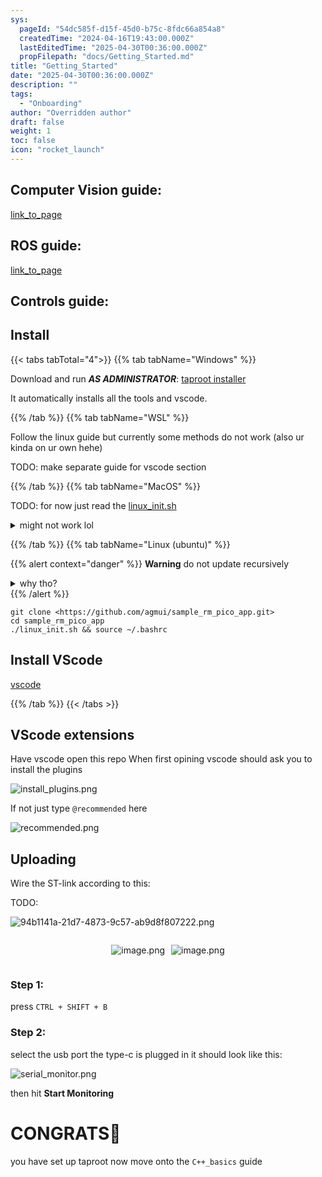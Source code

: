 ```yaml
---
sys:
  pageId: "54dc585f-d15f-45d0-b75c-8fdc66a854a8"
  createdTime: "2024-04-16T19:43:00.000Z"
  lastEditedTime: "2025-04-30T00:36:00.000Z"
  propFilepath: "docs/Getting_Started.md"
title: "Getting_Started"
date: "2025-04-30T00:36:00.000Z"
description: ""
tags:
  - "Onboarding"
author: "Overridden author"
draft: false
weight: 1
toc: false
icon: "rocket_launch"
---
```


## Computer Vision guide:

[link_to_page](86d45bc0-388b-4d26-8848-44f255f73d0e)

## ROS guide:

[link_to_page](3c76c1de-ec8f-46d6-8b0a-294005edc2d5)

## Controls guide:

## Install

{{< tabs tabTotal="4">}}
{{% tab tabName="Windows" %}}

Download and run _**AS ADMINISTRATOR**_: [taproot installer](https://github.com/Thornbots/TeachingFreshies/releases/tag/1.0)

It automatically installs all the tools and vscode.

{{% /tab %}}
{{% tab tabName="WSL" %}}

Follow the linux guide but currently some methods do not work (also ur kinda on ur own hehe)

TODO: make separate guide for vscode section

{{% /tab %}}
{{% tab tabName="MacOS" %}}

TODO: for now just read the [linux_init.sh](https://github.com/agmui/sample_rm_pico_app/blob/main/linux_init.sh)

<details>
<summary>might not work lol</summary>

`brew install libusb pkg-config`

Next install: [vscode](https://code.visualstudio.com/Download)

</details>

{{% /tab %}}
{{% tab tabName="Linux (ubuntu)" %}}

{{% alert context="danger" %}}
**Warning** do not update recursively
<details>
<summary>why tho?</summary>
There are some submodules that may go on for a while (like tinyusb) and I highly
recommend you don't need to get them.
If you want to see what submodules I update just look in `linux_init.sh`
</details>
{{% /alert %}}

```shell
git clone <https://github.com/agmui/sample_rm_pico_app.git>
cd sample_rm_pico_app
./linux_init.sh && source ~/.bashrc
```

## Install VScode

[vscode](https://code.visualstudio.com/Download)

{{% /tab %}}
{{< /tabs >}}

## VScode extensions

Have vscode open this repo
When first opining vscode should ask you to install the plugins

![install_plugins.png](https://prod-files-secure.s3.us-west-2.amazonaws.com/d518164a-d88e-44d1-a4ee-3adb3bd8bce0/89bd30f0-1825-4e77-867b-0a41ce370880/install_plugins.png?X-Amz-Algorithm=AWS4-HMAC-SHA256&X-Amz-Content-Sha256=UNSIGNED-PAYLOAD&X-Amz-Credential=ASIAZI2LB4662EB3UWUZ%2F20250713%2Fus-west-2%2Fs3%2Faws4_request&X-Amz-Date=20250713T190233Z&X-Amz-Expires=3600&X-Amz-Security-Token=IQoJb3JpZ2luX2VjEAIaCXVzLXdlc3QtMiJIMEYCIQCQPmyKbyTTzJ7aGfmQq6UQ6SuRO7pI2V3wYOLQti0QBQIhANUD6THtt%2FKBgT98rNKsLQR1WDBlUowwuOsn5G2m3unRKv8DCBsQABoMNjM3NDIzMTgzODA1Igy5OGqYW4V7C5uH3T8q3APcOjD%2B5wAvH%2B32hH9uuokb9AIGi8vK4gECRYzXqbzeya0wbSeQ%2FYs9MQDQgAzViVZZzqoZFWxBKOWUiNg9tJwvfzNBX0rU2AGuVsNLMHVj8%2FzND104NhD10tv8jJoj3S34ycMn9NmZgZ9arZdAG0VwZacQIX8iQLuYswOY%2Bqq5viSNLZwLd5ld200CAM%2Fu4xr4TxHTBdCb5QYaRbvBXR%2BIQLHXUL72m33yCM6tbdpiS2WOumC8XLQ3UpCGEEU1LBv1tuXXJA6TZClIgpz9VVQusBrl5mMFlIGDBaYzNPbDzHWcraik0LYNfKLCfF1wu1iXYBrNr0V3XAUcdkyy3DJJpFpvQa5Db11YXYA4NL1%2Fj6BrYueJ%2BsUUHuHE8%2BGccMX65%2FV2DnLz3oCCgyJOofj2T09H%2BFcohb3TojZ9VYKC32Nta3g5n1qCXnDbwcayxLMTLdIqVxlPVRXTZMXAv8DN2bVZ1vwfSkZTgwtO39daecTmg2MpvkOQHGll49oR%2F2rvS4GGGMuB2PoRjLa9Y8Lx9Du3%2FjYOn93luUBuy0YIcB9GGWKB%2FzpkFVGIwBs91lyLdOz0XGYDLc8quUW9C5dxllH%2BQG0n8Z6qGWD7mM3yNSpxc0WvMX%2BvyJiqdjCX58%2FDBjqkAZH%2FLZD04VPbYRVThj2hwGhm8uMhSzQQHOTjjZ3Mq5c4prW5lr%2FzvPbS9QB3R%2BxUNc1KeXJgMjHPmOSkyVkdTegl2g8IN43srVADo5R9qA470LE365fvrzD6chRLOWYD%2B%2B77d0S%2ByLnOWqO9a9eS%2FEKwHMnuPZaS0A9iaXyRr%2BFW2j1oecAUf6I99RQUN7%2BmOP5mTuRvxZOFDWBCbCGnux2F2rZ0&X-Amz-Signature=b0a85743da9ebf1b411075f73bcebb2b96d5d923f5b53e874522167a28f87c80&X-Amz-SignedHeaders=host&x-amz-checksum-mode=ENABLED&x-id=GetObject)

If not just type `@recommended` here  

![recommended.png](https://prod-files-secure.s3.us-west-2.amazonaws.com/d518164a-d88e-44d1-a4ee-3adb3bd8bce0/61e661e9-5d85-4dfc-be0d-8d2097a5e793/recommended.png?X-Amz-Algorithm=AWS4-HMAC-SHA256&X-Amz-Content-Sha256=UNSIGNED-PAYLOAD&X-Amz-Credential=ASIAZI2LB4662EB3UWUZ%2F20250713%2Fus-west-2%2Fs3%2Faws4_request&X-Amz-Date=20250713T190233Z&X-Amz-Expires=3600&X-Amz-Security-Token=IQoJb3JpZ2luX2VjEAIaCXVzLXdlc3QtMiJIMEYCIQCQPmyKbyTTzJ7aGfmQq6UQ6SuRO7pI2V3wYOLQti0QBQIhANUD6THtt%2FKBgT98rNKsLQR1WDBlUowwuOsn5G2m3unRKv8DCBsQABoMNjM3NDIzMTgzODA1Igy5OGqYW4V7C5uH3T8q3APcOjD%2B5wAvH%2B32hH9uuokb9AIGi8vK4gECRYzXqbzeya0wbSeQ%2FYs9MQDQgAzViVZZzqoZFWxBKOWUiNg9tJwvfzNBX0rU2AGuVsNLMHVj8%2FzND104NhD10tv8jJoj3S34ycMn9NmZgZ9arZdAG0VwZacQIX8iQLuYswOY%2Bqq5viSNLZwLd5ld200CAM%2Fu4xr4TxHTBdCb5QYaRbvBXR%2BIQLHXUL72m33yCM6tbdpiS2WOumC8XLQ3UpCGEEU1LBv1tuXXJA6TZClIgpz9VVQusBrl5mMFlIGDBaYzNPbDzHWcraik0LYNfKLCfF1wu1iXYBrNr0V3XAUcdkyy3DJJpFpvQa5Db11YXYA4NL1%2Fj6BrYueJ%2BsUUHuHE8%2BGccMX65%2FV2DnLz3oCCgyJOofj2T09H%2BFcohb3TojZ9VYKC32Nta3g5n1qCXnDbwcayxLMTLdIqVxlPVRXTZMXAv8DN2bVZ1vwfSkZTgwtO39daecTmg2MpvkOQHGll49oR%2F2rvS4GGGMuB2PoRjLa9Y8Lx9Du3%2FjYOn93luUBuy0YIcB9GGWKB%2FzpkFVGIwBs91lyLdOz0XGYDLc8quUW9C5dxllH%2BQG0n8Z6qGWD7mM3yNSpxc0WvMX%2BvyJiqdjCX58%2FDBjqkAZH%2FLZD04VPbYRVThj2hwGhm8uMhSzQQHOTjjZ3Mq5c4prW5lr%2FzvPbS9QB3R%2BxUNc1KeXJgMjHPmOSkyVkdTegl2g8IN43srVADo5R9qA470LE365fvrzD6chRLOWYD%2B%2B77d0S%2ByLnOWqO9a9eS%2FEKwHMnuPZaS0A9iaXyRr%2BFW2j1oecAUf6I99RQUN7%2BmOP5mTuRvxZOFDWBCbCGnux2F2rZ0&X-Amz-Signature=245b139aa7b3e2aca16d63cd2382b22b4ed983a0fb00716cb6fb801bb36d1caa&X-Amz-SignedHeaders=host&x-amz-checksum-mode=ENABLED&x-id=GetObject)

## Uploading

Wire the ST-link according to this:

TODO:

![94b1141a-21d7-4873-9c57-ab9d8f807222.png](https://prod-files-secure.s3.us-west-2.amazonaws.com/d518164a-d88e-44d1-a4ee-3adb3bd8bce0/e5fad17d-ab82-4300-9f4c-505ab4b1202c/94b1141a-21d7-4873-9c57-ab9d8f807222.png?X-Amz-Algorithm=AWS4-HMAC-SHA256&X-Amz-Content-Sha256=UNSIGNED-PAYLOAD&X-Amz-Credential=ASIAZI2LB4662EB3UWUZ%2F20250713%2Fus-west-2%2Fs3%2Faws4_request&X-Amz-Date=20250713T190233Z&X-Amz-Expires=3600&X-Amz-Security-Token=IQoJb3JpZ2luX2VjEAIaCXVzLXdlc3QtMiJIMEYCIQCQPmyKbyTTzJ7aGfmQq6UQ6SuRO7pI2V3wYOLQti0QBQIhANUD6THtt%2FKBgT98rNKsLQR1WDBlUowwuOsn5G2m3unRKv8DCBsQABoMNjM3NDIzMTgzODA1Igy5OGqYW4V7C5uH3T8q3APcOjD%2B5wAvH%2B32hH9uuokb9AIGi8vK4gECRYzXqbzeya0wbSeQ%2FYs9MQDQgAzViVZZzqoZFWxBKOWUiNg9tJwvfzNBX0rU2AGuVsNLMHVj8%2FzND104NhD10tv8jJoj3S34ycMn9NmZgZ9arZdAG0VwZacQIX8iQLuYswOY%2Bqq5viSNLZwLd5ld200CAM%2Fu4xr4TxHTBdCb5QYaRbvBXR%2BIQLHXUL72m33yCM6tbdpiS2WOumC8XLQ3UpCGEEU1LBv1tuXXJA6TZClIgpz9VVQusBrl5mMFlIGDBaYzNPbDzHWcraik0LYNfKLCfF1wu1iXYBrNr0V3XAUcdkyy3DJJpFpvQa5Db11YXYA4NL1%2Fj6BrYueJ%2BsUUHuHE8%2BGccMX65%2FV2DnLz3oCCgyJOofj2T09H%2BFcohb3TojZ9VYKC32Nta3g5n1qCXnDbwcayxLMTLdIqVxlPVRXTZMXAv8DN2bVZ1vwfSkZTgwtO39daecTmg2MpvkOQHGll49oR%2F2rvS4GGGMuB2PoRjLa9Y8Lx9Du3%2FjYOn93luUBuy0YIcB9GGWKB%2FzpkFVGIwBs91lyLdOz0XGYDLc8quUW9C5dxllH%2BQG0n8Z6qGWD7mM3yNSpxc0WvMX%2BvyJiqdjCX58%2FDBjqkAZH%2FLZD04VPbYRVThj2hwGhm8uMhSzQQHOTjjZ3Mq5c4prW5lr%2FzvPbS9QB3R%2BxUNc1KeXJgMjHPmOSkyVkdTegl2g8IN43srVADo5R9qA470LE365fvrzD6chRLOWYD%2B%2B77d0S%2ByLnOWqO9a9eS%2FEKwHMnuPZaS0A9iaXyRr%2BFW2j1oecAUf6I99RQUN7%2BmOP5mTuRvxZOFDWBCbCGnux2F2rZ0&X-Amz-Signature=c70de85114f7385c90ab3f5a33e2b0ff85a4439fce0f51d8043372cfdaa30d26&X-Amz-SignedHeaders=host&x-amz-checksum-mode=ENABLED&x-id=GetObject)

<div style="display: flex;flex-direction: row; column-gap:10px; max-width: 630px;justify-content: center;">
<div>

![image.png](https://prod-files-secure.s3.us-west-2.amazonaws.com/d518164a-d88e-44d1-a4ee-3adb3bd8bce0/210ecb78-1116-4d7b-b9b7-2292f66fa2c2/image.png?X-Amz-Algorithm=AWS4-HMAC-SHA256&X-Amz-Content-Sha256=UNSIGNED-PAYLOAD&X-Amz-Credential=ASIAZI2LB466YTKBVSX6%2F20250713%2Fus-west-2%2Fs3%2Faws4_request&X-Amz-Date=20250713T190238Z&X-Amz-Expires=3600&X-Amz-Security-Token=IQoJb3JpZ2luX2VjEAIaCXVzLXdlc3QtMiJIMEYCIQCOFjT74NXtwkElM05f14FSJ3XHZZWVOF65LNTPq5TU6QIhAP6kvnLRlg8c0kgz15MT1xGKGaKk6NCVqmcPvs93g6j8Kv8DCBsQABoMNjM3NDIzMTgzODA1Igy180KtzDD0nPpkOSEq3AN10U2%2BXOR%2B0VtBWPFRo4mbTkaeH%2Bbhhf6YieV3EGi%2FW6gDi5DSuChPnwct83rTpiLPGzkSSPyAlc0cfVwplPQ3G1j6uzI0J1%2FIXv3Z%2BKR5%2BJN0mJuMTqd40hH3AxNLsCQhNfcA%2B2dNT5ITBzXpB8Zv8NtdSfqcBEr6%2F24ipB1pZ7khkDxsY6okhdxs62KsAgTIa%2B4DLZPKkkkrwgFxIDjYO%2BLO32rUhe3TItu10h3s1p2TDsdOrq7DR4CtCZwyqMdWW9PI9nkj44TeblI8HbLPtPPKvsSG7AmDv3xv9X1dQfe7X5QcQhVmiszP6F84izSGfLKNw%2BLsEWlFPr94hcgt%2FOeNf%2FmgWFFeqMZ333MhuJOpP568zYKkRVMKsIBMgEZCJhYM4lf9xcdVNcnocZm%2F%2Ftyu%2BeZQDRotjK%2FDKMtadHqGfTPkzmAePGq4adh0AtRa1mGBEYK3m73OdbLczRHJHcEa79aFwOue%2B08hD8gwL1L57%2F0KqlLsOO00lZdEh1BouQl9psSf5KR4f9fQZFYPMOqBcNbHyi8OV0hh4ZgcANQRc9W%2ByPMoWlJ8Wkix2CAklIsiu1zY%2FQi3Xt54D8PysUx4y1bcpsgTMY36hZzdUy2FhmvVgWXU4q%2FXojCi58%2FDBjqkAWygDeRhxEPTr%2Fg5jYMlYykDMB0NtPpDmdBepUWYETqHSlSfHMxFUHnY4xORVIiVIWGROGydfQVgYw6tuBY%2FG7bqV09R0927vU4cDuKp1IGg8pi1FEON%2B0PDiFMAjlrsZyJwn%2BmFx17hewKR7dxlJaFnOt%2FYRFThTu3YbSlCCyyA4smGmQQLvzZb59AUS7zcXT9xX5RjtYZYrIHVxxCULi8WMtaK&X-Amz-Signature=919d721b77b0ec630019be0e0ad2100045bb94f81dab16d7edd50ba453bb8d07&X-Amz-SignedHeaders=host&x-amz-checksum-mode=ENABLED&x-id=GetObject)

</div>
<div>

![image.png](https://prod-files-secure.s3.us-west-2.amazonaws.com/d518164a-d88e-44d1-a4ee-3adb3bd8bce0/33a0fd0f-8ca6-4a86-8e09-26e95ded1fff/image.png?X-Amz-Algorithm=AWS4-HMAC-SHA256&X-Amz-Content-Sha256=UNSIGNED-PAYLOAD&X-Amz-Credential=ASIAZI2LB466UGX7WUYV%2F20250713%2Fus-west-2%2Fs3%2Faws4_request&X-Amz-Date=20250713T190238Z&X-Amz-Expires=3600&X-Amz-Security-Token=IQoJb3JpZ2luX2VjEAIaCXVzLXdlc3QtMiJGMEQCIAJhIs1BTu%2Bzvo%2BHZB5M7o6gaijcsPJVYMinicq4PKIlAiBBnVUCCy3LhKIKUUr504uOBG%2BLtKVJZ35m0yjFfmP%2FUCr%2FAwgbEAAaDDYzNzQyMzE4MzgwNSIMy8pvrl5TFBsCWrvBKtwDECu6wG9EWD%2F4wcWJE1upHC5QMToq0yUqEGAmNUcC2zrztkSQ%2BtJqDY5wyZd0n%2B%2F9CV5J50yjrU8yH6%2FMCM5oIQd%2FZdEC2k6D%2FaOHIx7ETpgU9LLkm6%2FDHUwURChtTXbXpAm49t%2BbwKGiWM6JSivVYsolchcacXWQJVBwwhj8hPkbE86Xk8yRZ9O3ngPZw%2BVtPUZiujT7A%2BrG9OJIQXUSoRia3ILc47elNrbuBx9NIq7k3Pm0sR3EuwQaOIZlN3pn4tdneV1Cw9ZRQcm%2BEkyx5bIVkomy3pcL%2BdX5NoZ0nVtvmXqY2%2FR8DmwJTL8CrS1ZoKgs1Xsz%2BI1caxFmT7TSJDneKwjG8jbzO%2FFGDKv1Tua2sYMugiMT4cyszsLeUIwJjttcOozr1NsyNN0JLWCbzCrU1zIg84cV92fJvAQ9WOaZ4RLiWKVfWg07rXlbczL8%2FAn5r%2Bjn%2FFfeR8v0jlo60ntAF%2FlfbGUn%2FiqcC9fRHzP9p0aSU6G3al%2BVj9XJF2yUjuhcDypLwveIEjS%2B%2FRDhM%2Bi%2BUl2vzPatYbrkXUqLnGZX5ooePS6x7FYISbr5U9ryF0YaiMc6BnESrEvqnVWh1DXtXon%2B%2Fvz9OKiLbNJ42FgHoZou17JokBYkycMwiufPwwY6pgHC2SW66BwMiFmLk4HRT%2Fn9SelvdPWLA2Xha5n1%2Fo6pnh729MQ9FQfH6IfALD6%2FO%2FGGlTVdlQPJg%2Fzm75wwNx7yEsl9Gpemz4wKgHW05WrP4QTWGLF8FExCwymVGFmmN15G6hIo%2BDvoYRY80At9e2cnujNuTN6retvOLjGD7elsMVKEGrDtq3%2FivtQjV9CybMBxc7ltW5byHftNxQD3%2BV0oGLFvCSBB&X-Amz-Signature=70018ab8dc462d49b6f5b0bd5544069f9f3a7a28f20c6e61fb31fc65bdafb03d&X-Amz-SignedHeaders=host&x-amz-checksum-mode=ENABLED&x-id=GetObject)

</div>
</div>

### Step 1:

press `CTRL + SHIFT + B`

### Step 2:

select the usb port the type-c is plugged in it should look like this:

![serial_monitor.png](https://prod-files-secure.s3.us-west-2.amazonaws.com/d518164a-d88e-44d1-a4ee-3adb3bd8bce0/f03f4774-05d4-4393-b6a0-d5efb6d315ab/serial_monitor.png?X-Amz-Algorithm=AWS4-HMAC-SHA256&X-Amz-Content-Sha256=UNSIGNED-PAYLOAD&X-Amz-Credential=ASIAZI2LB4662EB3UWUZ%2F20250713%2Fus-west-2%2Fs3%2Faws4_request&X-Amz-Date=20250713T190233Z&X-Amz-Expires=3600&X-Amz-Security-Token=IQoJb3JpZ2luX2VjEAIaCXVzLXdlc3QtMiJIMEYCIQCQPmyKbyTTzJ7aGfmQq6UQ6SuRO7pI2V3wYOLQti0QBQIhANUD6THtt%2FKBgT98rNKsLQR1WDBlUowwuOsn5G2m3unRKv8DCBsQABoMNjM3NDIzMTgzODA1Igy5OGqYW4V7C5uH3T8q3APcOjD%2B5wAvH%2B32hH9uuokb9AIGi8vK4gECRYzXqbzeya0wbSeQ%2FYs9MQDQgAzViVZZzqoZFWxBKOWUiNg9tJwvfzNBX0rU2AGuVsNLMHVj8%2FzND104NhD10tv8jJoj3S34ycMn9NmZgZ9arZdAG0VwZacQIX8iQLuYswOY%2Bqq5viSNLZwLd5ld200CAM%2Fu4xr4TxHTBdCb5QYaRbvBXR%2BIQLHXUL72m33yCM6tbdpiS2WOumC8XLQ3UpCGEEU1LBv1tuXXJA6TZClIgpz9VVQusBrl5mMFlIGDBaYzNPbDzHWcraik0LYNfKLCfF1wu1iXYBrNr0V3XAUcdkyy3DJJpFpvQa5Db11YXYA4NL1%2Fj6BrYueJ%2BsUUHuHE8%2BGccMX65%2FV2DnLz3oCCgyJOofj2T09H%2BFcohb3TojZ9VYKC32Nta3g5n1qCXnDbwcayxLMTLdIqVxlPVRXTZMXAv8DN2bVZ1vwfSkZTgwtO39daecTmg2MpvkOQHGll49oR%2F2rvS4GGGMuB2PoRjLa9Y8Lx9Du3%2FjYOn93luUBuy0YIcB9GGWKB%2FzpkFVGIwBs91lyLdOz0XGYDLc8quUW9C5dxllH%2BQG0n8Z6qGWD7mM3yNSpxc0WvMX%2BvyJiqdjCX58%2FDBjqkAZH%2FLZD04VPbYRVThj2hwGhm8uMhSzQQHOTjjZ3Mq5c4prW5lr%2FzvPbS9QB3R%2BxUNc1KeXJgMjHPmOSkyVkdTegl2g8IN43srVADo5R9qA470LE365fvrzD6chRLOWYD%2B%2B77d0S%2ByLnOWqO9a9eS%2FEKwHMnuPZaS0A9iaXyRr%2BFW2j1oecAUf6I99RQUN7%2BmOP5mTuRvxZOFDWBCbCGnux2F2rZ0&X-Amz-Signature=f1af886850d96111dfd8b70f1b98c6e744f05a3612bd544a6a2491681e9df03a&X-Amz-SignedHeaders=host&x-amz-checksum-mode=ENABLED&x-id=GetObject)

then hit **Start Monitoring**

# CONGRATS🎉

you have set up taproot now move onto the `C++_basics` guide
